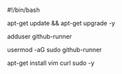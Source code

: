 #!/bin/bash

apt-get update && apt-get upgrade -y

adduser github-runner

usermod -aG sudo github-runner

apt-get install vim curl sudo -y
